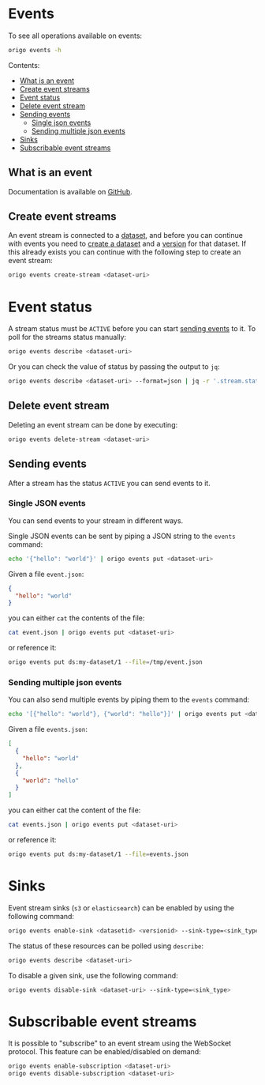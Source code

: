# Events

To see all operations available on events:
```bash
origo events -h
```

Contents:
* [What is an event](#what-is-an-event)
* [Create event streams](#create-event-streams)
* [Event status](#event-status)
* [Delete event stream](#delete-event-stream)
* [Sending events](#sending-events)
  * [Single json events](#single-json-events)
  * [Sending multiple json events](#sending-multiple-json-events)
* [Sinks](#sinks)
* [Subscribable event streams](#subscribable-event-streams)

## What is an event
Documentation is available on [GitHub](https://oslokommune.github.io/dataplattform/).

## Create event streams
An event stream is connected to a [dataset](datasets.md), and before you can continue with events you need to [create a dataset](datasets.md#create-dataset) and a [version](datasets.md#create-version) for that dataset. If this already exists you can continue with the following step to create an event stream:

```bash
origo events create-stream <dataset-uri>
```

# Event status
A stream status must be `ACTIVE` before you can start [sending events](#sending-events) to it. To poll for the streams status manually:
```bash
origo events describe <dataset-uri>
```

Or you can check the value of status by passing the output to `jq`:
```bash
origo events describe <dataset-uri> --format=json | jq -r '.stream.status'
```

## Delete event stream
Deleting an event stream can be done by executing:
```bash
origo events delete-stream <dataset-uri>
```

## Sending events
After a stream has the status `ACTIVE` you can send events to it.

### Single JSON events
You can send events to your stream in different ways.

Single JSON events can be sent by piping a JSON string to the `events` command:
```bash
echo '{"hello": "world"}' | origo events put <dataset-uri>
```

Given a file `event.json`:
```json
{
  "hello": "world"
}
```

you can either `cat` the contents of the file:
```bash
cat event.json | origo events put <dataset-uri>
```

or reference it:

```bash
origo events put ds:my-dataset/1 --file=/tmp/event.json
```

### Sending multiple json events
You can also send multiple events by piping them to the `events` command:
```bash
echo '[{"hello": "world"}, {"world": "hello"}]' | origo events put <dataset-uri>
```

Given a file `events.json`:
```json
[
  {
    "hello": "world"
  },
  {
    "world": "hello"
  }
]
```
you can either cat the content of the file:

```bash
cat events.json | origo events put <dataset-uri>
```

or reference it:

```bash
origo events put ds:my-dataset/1 --file=events.json
```

# Sinks

Event stream sinks (`s3` or `elasticsearch`) can be enabled by using the following command:

```bash
origo events enable-sink <datasetid> <versionid> --sink-type=<sink_type>
```

The status of these resources can be polled using `describe`:

```bash
origo events describe <dataset-uri>
```

To disable a given sink, use the following command:

```bash
origo events disable-sink <dataset-uri> --sink-type=<sink_type>
```


# Subscribable event streams

It is possible to "subscribe" to an event stream using the WebSocket protocol. This feature can be enabled/disabled on demand:

```bash
origo events enable-subscription <dataset-uri>
origo events disable-subscription <dataset-uri>
```
